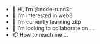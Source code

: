 - 👋 Hi, I’m @node-runn3r     
- 👀 I’m interested in web3 
- 🌱 I’m currently learning zkp
- 💞️ I’m looking to collaborate on ...
- 📫 How to reach me ... 

<!---
node-runn3r/node-runn3r is a ✨ special ✨ repository because its `README.md` (this file) appears on your GitHub profile.
You can click the Preview link to take a look at your changes.
--->
